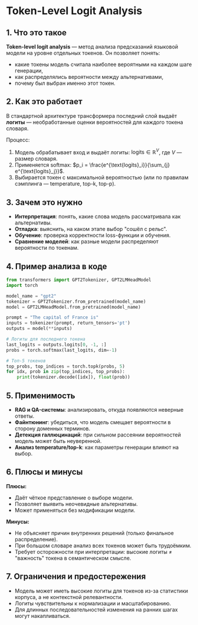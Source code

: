 # Token-Level Logit Analysis

## 1. Что это такое

**Token-level logit analysis** — метод анализа предсказаний языковой модели на уровне отдельных токенов. Он позволяет понять:

* какие токены модель считала наиболее вероятными на каждом шаге генерации,
* как распределялись вероятности между альтернативами,
* почему был выбран именно этот токен.

## 2. Как это работает

В стандартной архитектуре трансформера последний слой выдаёт **логиты** — необработанные оценки вероятностей для каждого токена словаря.

Процесс:

1. Модель обрабатывает вход и выдаёт логиты: $\text{logits} \in \mathbb{R}^{V}$, где $V$ — размер словаря.
2. Применяется softmax: $p_i = \frac{e^{\text{logits}_i}}{\sum_{j} e^{\text{logits}_j}}$.
3. Выбирается токен с максимальной вероятностью (или по правилам сэмплинга — temperature, top-k, top-p).

## 3. Зачем это нужно

* **Интерпретация**: понять, какие слова модель рассматривала как альтернативы.
* **Отладка**: выяснить, на каком этапе выбор "сошёл с рельс".
* **Обучение**: проверка корректности loss-функции и обучения.
* **Сравнение моделей**: как разные модели распределяют вероятности по токенам.

## 4. Пример анализа в коде

```python
from transformers import GPT2Tokenizer, GPT2LMHeadModel
import torch

model_name = "gpt2"
tokenizer = GPT2Tokenizer.from_pretrained(model_name)
model = GPT2LMHeadModel.from_pretrained(model_name)

prompt = "The capital of France is"
inputs = tokenizer(prompt, return_tensors='pt')
outputs = model(**inputs)

# Логиты для последнего токена
last_logits = outputs.logits[0, -1, :]
probs = torch.softmax(last_logits, dim=-1)

# Топ-5 токенов
top_probs, top_indices = torch.topk(probs, 5)
for idx, prob in zip(top_indices, top_probs):
    print(tokenizer.decode([idx]), float(prob))
```

## 5. Применимость

* **RAG и QA-системы**: анализировать, откуда появляются неверные ответы.
* **Файнтюнинг**: убедиться, что модель смещает вероятности в сторону доменных терминов.
* **Детекция галлюцинаций**: при сильном рассеянии вероятностей модель может быть неуверенной.
* **Анализ temperature/top-k**: как параметры генерации влияют на выбор.

## 6. Плюсы и минусы

**Плюсы:**

* Даёт чёткое представление о выборе модели.
* Позволяет выявить неочевидные альтернативы.
* Может применяться без модификации модели.

**Минусы:**

* Не объясняет причин внутренних решений (только финальное распределение).
* При большом словаре анализ всех токенов может быть трудоёмким.
* Требует осторожности при интерпретации: высокие логиты ≠ "важность" токена в семантическом смысле.

## 7. Ограничения и предостережения

* Модель может иметь высокие логиты для токенов из-за статистики корпуса, а не контекстной релевантности.
* Логиты чувствительны к нормализации и масштабированию.
* Для длинных последовательностей изменения на ранних шагах могут накапливаться.
